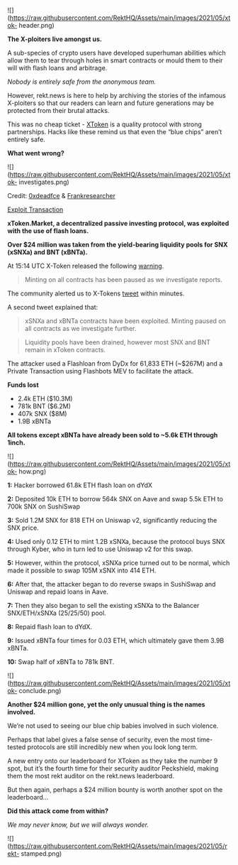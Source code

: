 ![](https://raw.githubusercontent.com/RektHQ/Assets/main/images/2021/05/xtok-
header.png)

**The X-ploiters live amongst us.**

A sub-species of crypto users have developed superhuman abilities which allow
them to tear through holes in smart contracts or mould them to their will with
flash loans and arbitrage.

 _Nobody is entirely safe from the anonymous team._

However, rekt.news is here to help by archiving the stories of the infamous
X-ploiters so that our readers can learn and future generations may be
protected from their brutal attacks.

This was no cheap ticket - [XToken](https://twitter.com/xtokenmarket) is a
quality protocol with strong partnerships. Hacks like these remind us that
even the “blue chips” aren’t entirely safe.

 **What went wrong?**

![](https://raw.githubusercontent.com/RektHQ/Assets/main/images/2021/05/xtok-
investigates.png)

Credit: [0xdeadfce](https://twitter.com/0xdeadf4ce) &
[Frankresearcher](https://twitter.com/FrankResearcher/status/1392515198674681863?s=20)

[Exploit
Transaction](https://ethtx.info/mainnet/0x7cc7d935d895980cdd905b2a134597fb91004b5d551d6db0fb265e3d9840da22)

 **xToken.Market, a decentralized passive investing protocol, was exploited
with the use of flash loans.**

 **Over $24 million was taken from the yield-bearing liquidity pools for SNX
(xSNXa) and BNT (xBNTa).**

At 15:14 UTC X-Token released the following
[warning](https://twitter.com/xtokenmarket/status/1392483368135233544).

> Minting on all contracts has been paused as we investigate reports.

The community alerted us to X-Tokens
[tweet](https://twitter.com/xtokenmarket/status/1392490733588946948?s=20)
within minutes.

A second tweet explained that:

> xSNXa and xBNTa contracts have been exploited. Minting paused on all
> contracts as we investigate further.

> Liquidity pools have been drained, however most SNX and BNT remain in xToken
> contracts.

The attacker used a Flashloan from DyDx for 61,833 ETH (~$267M) and a Private
Transaction using Flashbots MEV to facilitate the attack.

 **Funds lost**

  * 2.4k ETH ($10.3M)
  * 781k BNT ($6.2M)
  * 407k SNX ($8M)
  * 1.9B xBNTa

 **All tokens except xBNTa have already been sold to ~5.6k ETH through
1inch.**

![](https://raw.githubusercontent.com/RektHQ/Assets/main/images/2021/05/xtok-
how.png)

 **1:** Hacker borrowed 61.8k ETH flash loan on dYdX

 **2:** Deposited 10k ETH to borrow 564k SNX on Aave and swap 5.5k ETH to 700k
SNX on SushiSwap

 **3:** Sold 1.2M SNX for 818 ETH on Uniswap v2, significantly reducing the
SNX price.

 **4:** Used only 0.12 ETH to mint 1.2B xSNXa, because the protocol buys SNX
through Kyber, who in turn led to use Uniswap v2 for this swap.

 **5:** However, within the protocol, xSNXa price turned out to be normal,
which made it possible to swap 105M xSNX into 414 ETH.

 **6:** After that, the attacker began to do reverse swaps in SushiSwap and
Uniswap and repaid loans in Aave.

 **7:** Then they also began to sell the existing xSNXa to the Balancer
SNX/ETH/xSNXa (25/25/50) pool.

 **8:** Repaid flash loan to dYdX.

 **9:** Issued xBNTa four times for 0.03 ETH, which ultimately gave them 3.9B
xBNTa.

 **10:** Swap half of xBNTa to 781k BNT.

![](https://raw.githubusercontent.com/RektHQ/Assets/main/images/2021/05/xtok-
conclude.png)

 **Another $24 million gone, yet the only unusual thing is the names
involved.**

We’re not used to seeing our blue chip babies involved in such violence.

Perhaps that label gives a false sense of security, even the most time-tested
protocols are still incredibly new when you look long term.

A new entry onto our leaderboard for XToken as they take the number 9 spot,
but it’s the fourth time for their security auditor Peckshield, making them
the most rekt auditor on the rekt.news leaderboard.

But then again, perhaps a $24 million bounty is worth another spot on the
leaderboard…

 **Did this attack come from within?**

 _We may never know, but we will always wonder._

![](https://raw.githubusercontent.com/RektHQ/Assets/main/images/2021/05/rekt-
stamped.png)


